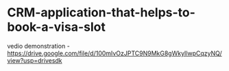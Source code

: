 # CRM-application-that-helps-to-book-a-visa-slot

vedio demonstration - https://drive.google.com/file/d/100mIvOzJPTC9N9MkG8gWkyIlwpCqzyNQ/view?usp=drivesdk

